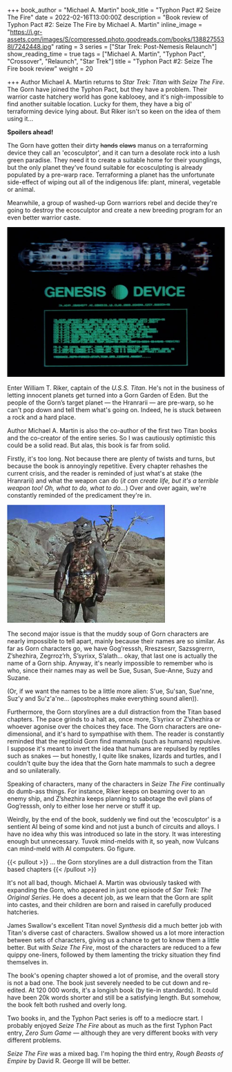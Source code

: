+++
book_author = "Michael A. Martin"
book_title = "Typhon Pact #2 Seize The Fire"
date = 2022-02-16T13:00:00Z
description = "Book review of Typhon Pact #2: Seize The Fire by Michael A. Martin"
inline_image = "https://i.gr-assets.com/images/S/compressed.photo.goodreads.com/books/1388275538l/7242448.jpg"
rating = 3
series = ["Star Trek: Post-Nemesis Relaunch"]
show_reading_time = true
tags = ["Michael A. Martin", "Typhon Pact", "Crossover", "Relaunch", "Star Trek"]
title = "Typhon Pact #2: Seize The Fire book review"
weight = 20

+++
Author Michael A. Martin returns to _Star Trek: Titan_ with _Seize The Fire_. The Gorn have joined the Typhon Pact, but they have a problem. Their warrior caste hatchery world has gone kablooey, and it's nigh-impossible to find another suitable location. Lucky for them, they have a big ol' terraforming device lying about. But Riker isn't so keen on the idea of them using it...

**Spoilers ahead!**

<!--more-->

The Gorn have gotten their dirty ~~hands~~ ~~claws~~ manus on a terraforming device they call an 'ecosculptor', and it can turn a desolate rock into a lush green paradise. They need it to create a suitable home for their younglings, but the only planet they've found suitable for ecosculpting is already populated by a pre-warp race. Terraforming a planet has the unfortunate side-effect of wiping out all of the indigenous life: plant, mineral, vegetable or animal.

Meanwhile, a group of washed-up Gorn warriors rebel and decide they're going to destroy the ecosculptor and create a new breeding program for an even better warrior caste.

![](/uploads/genesis_device_schematics.jpeg)

Enter William T. Riker, captain of the _U.S.S. Titan_. He's not in the business of letting innocent planets get turned into a Gorn Garden of Eden. But the people of the Gorn’s target planet — the Hranrarii — are pre-warp, so he can't pop down and tell them what's going on. Indeed, he is stuck between a rock and a hard place.

Author Michael A. Martin is also the co-author of the first two Titan books and the co-creator of the entire series. So I was cautiously optimistic this could be a solid read. But alas, this book is far from solid.

Firstly, it's too long. Not because there are plenty of twists and turns, but because the book is annoyingly repetitive. Every chapter rehashes the current crisis, and the reader is reminded of just what's at stake (the Hranrarii) and what the weapon can do (_it can create life, but it's a terrible weapon too! Oh, what to do, what to do..._) Over and over again, we're constantly reminded of the predicament they're in.

![](/uploads/startrek-gorn.jpeg)

The second major issue is that the muddy soup of Gorn characters are nearly impossible to tell apart, mainly because their names are so similar. As far as Gorn characters go, we have Gog’resssh, Rreszsesrr, Sazssgrerrn, Z’shezhira, Zegrroz’rh, S’syrixx, S’alath... okay, that last one is actually the name of a Gorn ship. Anyway, it's nearly impossible to remember who is who, since their names may as well be Sue, Susan, Sue-Anne, Suzy and Suzane.

(Or, if we want the names to be a little more alien: S'ue, Su'san, Sue'nne, Suz'y and Su'z'a'ne... (apostrophes make everything sound alien)).

Furthermore, the Gorn storylines are a dull distraction from the Titan based chapters. The pace grinds to a halt as, once more, S’syrixx or Z’shezhira or whoever agonise over the choices they face. The Gorn characters are one-dimensional, and it's hard to sympathise with them. The reader is constantly reminded that the reptiloid Gorn find mammals (such as humans) repulsive. I suppose it's meant to invert the idea that humans are repulsed by reptiles such as snakes — but honestly, I quite like snakes, lizards and turtles, and I couldn't quite buy the idea that the Gorn hate mammals to such a degree and so unilaterally.

Speaking of characters, many of the characters in _Seize The Fire_ continually do dumb-ass things. For instance, Riker keeps on beaming over to an enemy ship, and Z’shezhira keeps planning to sabotage the evil plans of Gog’resssh, only to either lose her nerve or stuff it up.

Weirdly, by the end of the book, suddenly we find out the 'ecosculptor' is a sentient AI being of some kind and not just a bunch of circuits and alloys. I have no idea why this was introduced so late in the story. It was interesting enough but unnecessary. Tuvok mind-melds with it, so yeah, now Vulcans can mind-meld with AI computers. Go figure.

{{< pullout >}} ... the Gorn storylines are a dull distraction from the Titan based chapters {{< /pullout >}}

It's not all bad, though. Michael A. Martin was obviously tasked with expanding the Gorn, who appeared in just one episode of _Sar Trek: The Original Series_. He does a decent job, as we learn that the Gorn are split into castes, and their children are born and raised in carefully produced hatcheries.

James Swallow's excellent Titan novel _Synthesis_ did a much better job with Titan's diverse cast of characters. Swallow showed us a lot more interaction between sets of characters, giving us a chance to get to know them a little better. But with _Seize The Fire_, most of the characters are reduced to a few quippy one-liners, followed by them lamenting the tricky situation they find themselves in.

The book's opening chapter showed a lot of promise, and the overall story is not a bad one. The book just severely needed to be cut down and re-edited. At 120 000 words, it's a longish book (by tie-in standards). It could have been 20k words shorter and still be a satisfying length. But somehow, the book felt both rushed and overly long.

Two books in, and the Typhon Pact series is off to a mediocre start. I probably enjoyed _Seize The Fire_ about as much as the first Typhon Pact entry, _Zero Sum Game_ — although they are very different books with very different problems.

_Seize The Fire_ was a mixed bag. I'm hoping the third entry, _Rough Beasts of Empire_ by David R. George III will be better.